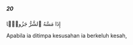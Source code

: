 ##### 20

<span class="ayah">إِذَا مَسَّهُ ٱلشَّرُّ جَزُوعًۭا</span>

<span class="ayah_translation">Apabila ia ditimpa kesusahan ia berkeluh kesah,</span>
